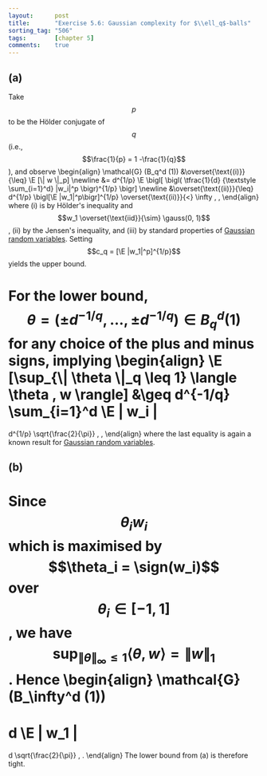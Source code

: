 ```yaml
---
layout:      post
title:       "Exercise 5.6: Gaussian complexity for $\\ell_q$-balls"
sorting_tag: "506"
tags:        [chapter 5]
comments:    true
---
```


## (a)

Take $$p$$ to be the Hölder conjugate of $$q$$ (i.e.,
$$\frac{1}{p} = 1 -\frac{1}{q}$$), and observe
\begin{align}
  \mathcal{G} (B\_q^d (1))
  &\overset{\text{(i)}}{\leq}
  \E [\\| w \\|\_p]
  \newline
  &=
  d^{1/p}
  \E \bigl[
    \bigl(
      \tfrac{1}{d}
      {\textstyle \sum\_{i=1}^d}
        |w_i|^p
    \bigr)^{1/p}
  \bigr]
  \newline
  &\overset{\text{(ii)}}{\leq}
  d^{1/p}
  \bigl[\E |w\_1|^p\bigr]^{1/p}
  \overset{\text{(ii)}}{<}
  \infty
  \, ,
\end{align}
where (i) is by Hölder's inequality and
$$w_1 \overset{\text{iid}}{\sim} \gauss(0, 1)$$,
(ii) by the Jensen's inequality, and (iii) by standard properties of
[Gaussian random variables](https://en.wikipedia.org/wiki/Normal_distribution#Moments).
Setting $$c_q = [\E |w_1|^p]^{1/p}$$ yields the upper bound.

For the lower bound,
$$\theta = (\pm d^{-1/q}, \ldots, \pm d^{-1/q}) \in B_q^d(1)$$ for any choice
of the plus and minus signs, implying
\begin{align}
  \E [\sup\_{\\| \theta \\|\_q \leq 1} \langle \theta , w \rangle]
  &\geq
  d^{-1/q}
  \sum\_{i=1}^d \E | w\_i |
  =
  d^{1/p}
  \sqrt{\frac{2}{\pi}}
  \, ,
\end{align}
where the last equality is again a known result for
[Gaussian random variables](https://en.wikipedia.org/wiki/Normal_distribution#Moments).


## (b)

Since $$\theta_i w_i$$ which is maximised by $$\theta_i = \sign(w_i)$$ over $$\theta_i \in [-1, 1]$$, we have
$$\sup_{\| \theta \|_\infty \leq 1} \langle \theta, w \rangle = \| w \|_1$$.
Hence
\begin{align}
  \mathcal{G}(B_\infty^d (1))
  =
  d
  \E | w\_1 |
  =
  d
  \sqrt{\frac{2}{\pi}}
  \, .
\end{align}
The lower bound from (a) is therefore tight.
